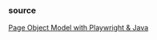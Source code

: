 
### source ###

[Page Object Model with Playwright & Java](https://www.youtube.com/watch?v=c3grQLOpRUc&list=PLFGoYjJG_fqrEjt35Z1jxrYk5JXWQa_-D)
